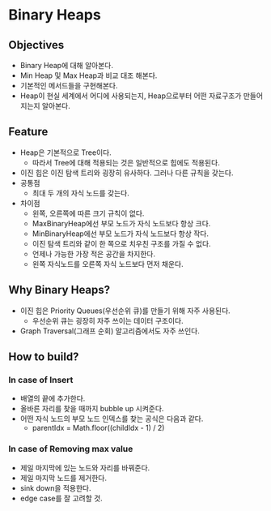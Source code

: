 # Binary Heaps

## Objectives

- Binary Heap에 대해 알아본다.
- Min Heap 및 Max Heap과 비교 대조 해본다.
- 기본적인 메서드들을 구현해본다.
- Heap이 현실 세계에서 어디에 사용되는지, Heap으로부터 어떤 자료구조가 만들어지는지 알아본다.

## Feature

- Heap은 기본적으로 Tree이다.
  - 따라서 Tree에 대해 적용되는 것은 일반적으로 힙에도 적용된다.
- 이진 힙은 이진 탐색 트리와 굉장히 유사하다. 그러나 다른 규칙을 갖는다.
- 공통점
  - 최대 두 개의 자식 노드를 갖는다.
- 차이점
  - 왼쪽, 오른쪽에 따른 크기 규칙이 없다.
  - MaxBinaryHeap에선 부모 노드가 자식 노드보다 항상 크다.
  - MinBinaryHeap에선 부모 노드가 자식 노드보다 항상 작다.
  - 이진 탐색 트리와 같이 한 쪽으로 치우친 구조를 가질 수 없다.
  - 언제나 가능한 가장 적은 공간을 차지한다.
  - 왼쪽 자식노드를 오른쪽 자식 노드보다 먼저 채운다.

## Why Binary Heaps?

- 이진 힙은 Priority Queues(우선순위 큐)를 만들기 위해 자주 사용된다.
  - 우선순위 큐는 굉장히 자주 쓰이는 데이터 구조이다.
- Graph Traversal(그래프 순회) 알고리즘에서도 자주 쓰인다.

## How to build?

### In case of Insert

- 배열의 끝에 추가한다.
- 올바른 자리를 찾을 때까지 bubble up 시켜준다.
- 어떤 자식 노드의 부모 노드 인덱스를 찾는 공식은 다음과 같다.
  - parentIdx = Math.floor((childIdx - 1) / 2)

### In case of Removing max value

- 제일 마지막에 있는 노드와 자리를 바꿔준다.
- 제일 마지막 노드를 제거한다.
- sink down을 적용한다.
- edge case를 잘 고려할 것.
